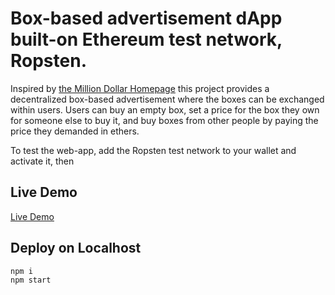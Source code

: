 # Box-based advertisement dApp built-on Ethereum test network, Ropsten.

Inspired by [the Million Dollar Homepage](https://en.wikipedia.org/wiki/The_Million_Dollar_Homepage) this project provides a decentralized box-based advertisement where the boxes can be exchanged within users. Users can buy an empty box, set a price for the box they own for someone else to buy it, and buy boxes from other people by paying the price they demanded in ethers.

To test the web-app, add the Ropsten test network to your wallet and activate it, then

## Live Demo
[Live Demo](https://quirky-yonath-44b87e.netlify.app/)

## Deploy on Localhost
```sh
npm i
npm start
```

